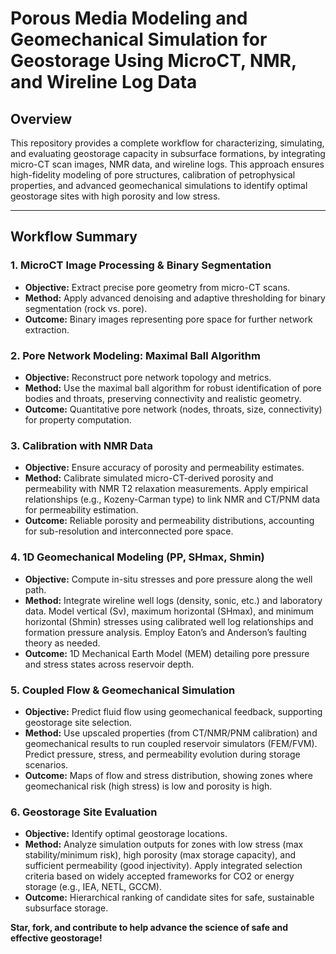 # Porous Media Modeling and Geomechanical Simulation for Geostorage Using MicroCT, NMR, and Wireline Log Data

## Overview
This repository provides a complete workflow for characterizing, simulating, and evaluating geostorage capacity in subsurface formations, by integrating micro-CT scan images, NMR data, and wireline logs. This approach ensures high-fidelity modeling of pore structures, calibration of petrophysical properties, and advanced geomechanical simulations to identify optimal geostorage sites with high porosity and low stress.

---

## Workflow Summary

### 1. MicroCT Image Processing & Binary Segmentation
- **Objective:** Extract precise pore geometry from micro-CT scans.
- **Method:** Apply advanced denoising and adaptive thresholding for binary segmentation (rock vs. pore).
- **Outcome:** Binary images representing pore space for further network extraction.

### 2. Pore Network Modeling: Maximal Ball Algorithm
- **Objective:** Reconstruct pore network topology and metrics.
- **Method:** Use the maximal ball algorithm for robust identification of pore bodies and throats, preserving connectivity and realistic geometry.
- **Outcome:** Quantitative pore network (nodes, throats, size, connectivity) for property computation.

### 3. Calibration with NMR Data
- **Objective:** Ensure accuracy of porosity and permeability estimates.
- **Method:** Calibrate simulated micro-CT-derived porosity and permeability with NMR T2 relaxation measurements. Apply empirical relationships (e.g., Kozeny-Carman type) to link NMR and CT/PNM data for permeability estimation.
- **Outcome:** Reliable porosity and permeability distributions, accounting for sub-resolution and interconnected pore space.

### 4. 1D Geomechanical Modeling (PP, SHmax, Shmin)
- **Objective:** Compute in-situ stresses and pore pressure along the well path.
- **Method:** Integrate wireline well logs (density, sonic, etc.) and laboratory data. Model vertical (Sv), maximum horizontal (SHmax), and minimum horizontal (Shmin) stresses using calibrated well log relationships and formation pressure analysis. Employ Eaton’s and Anderson’s faulting theory as needed.
- **Outcome:** 1D Mechanical Earth Model (MEM) detailing pore pressure and stress states across reservoir depth.

### 5. Coupled Flow & Geomechanical Simulation
- **Objective:** Predict fluid flow using geomechanical feedback, supporting geostorage site selection.
- **Method:** Use upscaled properties (from CT/NMR/PNM calibration) and geomechanical results to run coupled reservoir simulators (FEM/FVM). Predict pressure, stress, and permeability evolution during storage scenarios.
- **Outcome:** Maps of flow and stress distribution, showing zones where geomechanical risk (high stress) is low and porosity is high.

### 6. Geostorage Site Evaluation
- **Objective:** Identify optimal geostorage locations.
- **Method:** Analyze simulation outputs for zones with low stress (max stability/minimum risk), high porosity (max storage capacity), and sufficient permeability (good injectivity). Apply integrated selection criteria based on widely accepted frameworks for CO2 or energy storage (e.g., IEA, NETL, GCCM).
- **Outcome:** Hierarchical ranking of candidate sites for safe, sustainable subsurface storage.



**Star, fork, and contribute to help advance the science of safe and effective geostorage!**

